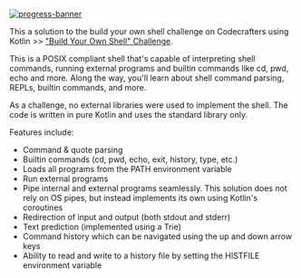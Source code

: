 [![progress-banner](https://backend.codecrafters.io/progress/shell/4ac3b061-d791-487c-a4a8-f206755d52b1)](https://app.codecrafters.io/users/codecrafters-bot?r=2qF)

This a solution to the build your own shell challenge on Codecrafters using Kotlin >>
["Build Your Own Shell" Challenge](https://app.codecrafters.io/courses/shell/overview).

This is a POSIX compliant shell that's capable of
interpreting shell commands, running external programs and builtin commands like
cd, pwd, echo and more. Along the way, you'll learn about shell command parsing,
REPLs, builtin commands, and more.

As a challenge, no external libraries were used to implement the shell. The code is written in pure Kotlin and uses the
standard library only.

Features include:

- Command & quote parsing
- Builtin commands (cd, pwd, echo, exit, history, type, etc.)
- Loads all programs from the PATH environment variable
- Run external programs
- Pipe internal and external programs seamlessly. This solution does not rely on OS pipes, but instead implements its
  own using Kotlin's coroutines
- Redirection of input and output (both stdout and stderr)
- Text prediction (implemented using a Trie)
- Command history which can be navigated using the up and down arrow keys
- Ability to read and write to a history file by setting the HISTFILE environment variable



